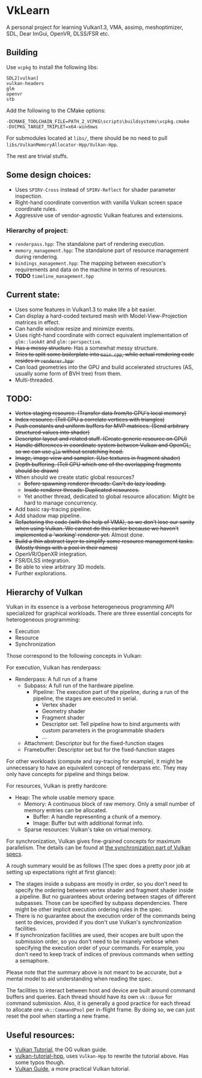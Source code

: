 # VkLearn

A personal project for learning Vulkan1.3, VMA, assimp, meshoptimizer, SDL, Dear ImGui, OpenVR, DLSS/FSR etc.

## Building

Use `vcpkg` to install the following libs:
```
SDL2[vulkan]
vulkan-headers
glm
openvr
stb
```

Add the following to the CMake options:
```shell
-DCMAKE_TOOLCHAIN_FILE=PATH_2_VCPKG\scripts\buildsystems\vcpkg.cmake
-DVCPKG_TARGET_TRIPLET=x64-windows
```

For submodules located at `libs/`, there should be no need to pull `libs/VulkanMemoryAllocator-Hpp/Vulkan-Hpp`.

The rest are trivial stuffs.

## Some design choices:
- Uses `SPIRV-Cross` instead of `SPIRV-Reflect` for shader parameter inspection.
- Right-hand coordinate convention with vanilla Vulkan screen space coordinate rules.
- Aggressive use of vendor-agnostic Vulkan features and extensions.

### Hierarchy of project:

- `renderpass.hpp`: The standalone part of rendering execution.
- `memory_management.hpp`: The standalone part of resource management during rendering.
- `bindings_management.hpp`: The mapping between execution's requirements and data on the machine in terms of resources.
- __TODO__ `timeline_management.hpp`


## Current state:
- Uses some features in Vulkan1.3 to make life a bit easier.
- Can display a hard-coded textured mesh with Model-View-Projection matrices in effect.
- Can handle window resize and minimize events.
- Uses right-hand coordinate with correct equivalent implementation of `glm::lookAt` and `glm::perspective`.
- ~~Has a messy structure.~~ Has a somewhat messy structure.
- ~~Tries to split some boilerplate into `main.cpp`, while actual rendering code resides in `renderer.hpp`.~~
- Can load geometries into the GPU and build accelerated structures (AS, usually some form of BVH tree) from them.
- Multi-threaded.

## TODO:
- ~~Vertex staging resource. (Transfer data from/to GPU's local memory)~~
- ~~Index resource. (Tell GPU a correlate vertices with triangles)~~
- ~~Push constants and uniform buffers for MVP matrices. (Send arbitrary structured values into shader)~~
- ~~Descriptor layout and related stuff. (Create generic resource on GPU)~~
- ~~Handle differences in coordinate system between Vulkan and OpenGL, so we can use `glm` without 
 scratching head.~~
- ~~Image, image view and sampler. (Use textures in fragment shader)~~
- ~~Depth buffering. (Tell GPU which one of the overlapping fragments should be drawn)~~
- When should we create static global resources?
  - ~~Before spawning renderer threads: Can't do lazy loading.~~
  - ~~Inside renderer threads: Duplicated resources.~~
  - Yet another thread, dedicated to global resource allocation: Might be hard to manage concurrency.
- Add basic ray-tracing pipeline.
- Add shadow map pipeline.
- ~~Refactoring the code (with the help of VMA), so we don't lose our sanity when using Vulkan. 
 We cannot do this earlier because we haven't implemented a 'working' renderer yet.~~ Almost done.
- ~~Build a thin abstract layer to simplify some resource management tasks. (Mostly things with a pool in their names)~~
- OpenVR/OpenXR integration.
- FSR/DLSS integration.
- Be able to view arbitrary 3D models.
- Further explorations.

## Hierarchy of Vulkan
Vulkan in its essence is a verbose heterogeneous programming API specialized for graphical workloads. 
There are three essential concepts for heterogeneous programming:
- Execution
- Resource
- Synchronization

Those correspond to the following concepts in Vulkan:

For execution, Vulkan has renderpass:
- Renderpass: A full run of a frame
  - Subpass: A full run of the hardware pipeline.
    - Pipeline: The execution part of the pipeline, during a run of the pipeline, the stages are executed in serial.
      - Vertex shader
      - Geometry shader
      - Fragment shader
      - Descriptor set: Tell pipeline how to bind arguments with custom parameters in the programmable shaders
      - ...
  - Attachment: Descriptor but for the fixed-function stages
  - Framebuffer: Descriptor set but for the fixed-function stages

For other workloads (compute and ray-tracing for example), it might be unnecessary to have an equivalent concept of 
renderpass etc. They may only have concepts for pipeline and things below. 

For resources, Vulkan is pretty hardcore:
- Heap: The whole usable memory space.
  - Memory: A continuous block of raw memory. Only a small number of memory entries can be allocated.
    - Buffer: A handle representing a chunk of a memory.
    - Image: Buffer but with additional format info.
  - Sparse resources: Vulkan's take on virtual memory.

For synchronization, Vulkan gives fine-grained concepts for maximum parallelism. The details can be found at
[the synchronization part of Vulkan specs](https://registry.khronos.org/vulkan/specs/1.3/html/vkspec.html#synchronization).

A rough summary would be as follows (The spec does a pretty poor job at setting up expectations right at first glance):
- The stages inside a subpass are mostly in order, so you don't need to specify the ordering between vertex shader and 
 fragment shader inside a pipeline. But no guarantees about ordering between stages of different subpasses. Those can be
 specified by subpass dependencies. There might be other implicit execution ordering rules in the spec.
- There is no guarantee about the execution order of the commands being sent to devices, provided if you don't use 
 Vulkan's synchronization facilities.
- If synchronization facilities are used, their scopes are built upon the submission order, so you don't need to be 
 insanely verbose when specifying the execution order of your commands. For example, you don't need to keep track of 
 indices of previous commands when setting a semaphore. 

Please note that the summary above is not meant to be accurate, but a mental model to aid understanding when reading the spec.

The facilities to interact between host and device are built around command buffers and queries.
Each thread should have its own `vk::Queue` for command submission. Also, it is generally a good practice for each 
thread to allocate one `vk::CommandPool` per in-flight frame. By doing so, we can just reset the pool when starting a 
new frame.

## Useful resources:
- [Vulkan Tutorial](https://vulkan-tutorial.com), the OG vulkan guide.
- [vulkan-tutorial-hpp](https://github.com/bwasty/vulkan-tutorial-hpp), uses `Vulkan-Hpp` to rewrite the tutorial above.
Has some typos though.
- [Vulkan Guide](https://vkguide.dev/), a more practical Vulkan tutorial.

